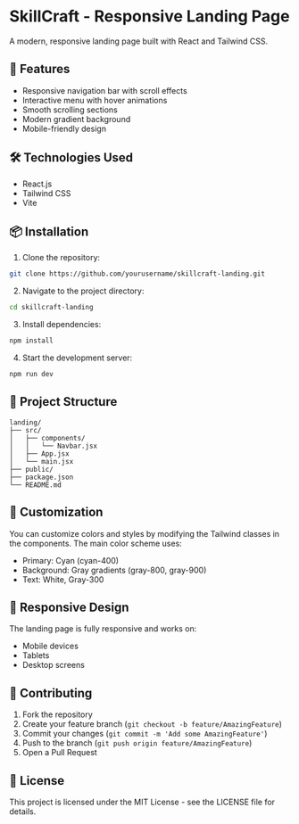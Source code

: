 # SkillCraft - Responsive Landing Page

A modern, responsive landing page built with React and Tailwind CSS.

## 🚀 Features

- Responsive navigation bar with scroll effects
- Interactive menu with hover animations
- Smooth scrolling sections
- Modern gradient background
- Mobile-friendly design

## 🛠️ Technologies Used

- React.js
- Tailwind CSS
- Vite

## 📦 Installation

1. Clone the repository:
```bash
git clone https://github.com/yourusername/skillcraft-landing.git
```

2. Navigate to the project directory:
```bash
cd skillcraft-landing
```

3. Install dependencies:
```bash
npm install
```

4. Start the development server:
```bash
npm run dev
```

## 🎯 Project Structure

```
landing/
├── src/
│   ├── components/
│   │   └── Navbar.jsx
│   ├── App.jsx
│   └── main.jsx
├── public/
├── package.json
└── README.md
```

## 🎨 Customization

You can customize colors and styles by modifying the Tailwind classes in the components.
The main color scheme uses:
- Primary: Cyan (cyan-400)
- Background: Gray gradients (gray-800, gray-900)
- Text: White, Gray-300

## 📱 Responsive Design

The landing page is fully responsive and works on:
- Mobile devices
- Tablets
- Desktop screens

## 🤝 Contributing

1. Fork the repository
2. Create your feature branch (`git checkout -b feature/AmazingFeature`)
3. Commit your changes (`git commit -m 'Add some AmazingFeature'`)
4. Push to the branch (`git push origin feature/AmazingFeature`)
5. Open a Pull Request

## 📄 License

This project is licensed under the MIT License - see the LICENSE file for details.
